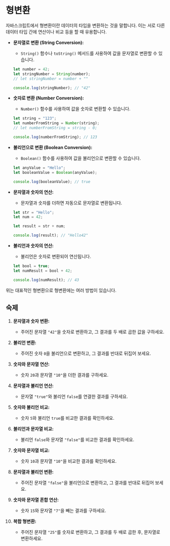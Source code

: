 # 형변환

자바스크립트에서 형변환이란 데이터의 타입을 변환하는 것을 말합니다. 이는 서로 다른 데이터 타입 간에 연산이나 비교 등을 할 때 유용합니다.

- **문자열로 변환 (String Conversion):**
    - `String()` 함수나 `toString()` 메서드를 사용하여 값을 문자열로 변환할 수 있습니다.

    ```javascript
    let number = 42;
    let stringNumber = String(number);
    // let stringNumber = number + ""

    console.log(stringNumber); // "42"
    ```

- **숫자로 변환 (Number Conversion):**
    - `Number()` 함수를 사용하여 값을 숫자로 변환할 수 있습니다.

    ```javascript
    let string = "123";
    let numberFromString = Number(string);
    // let numberFromString = string - 0;

    console.log(numberFromString); // 123
    ```

- **불리언으로 변환 (Boolean Conversion):**
    - `Boolean()` 함수를 사용하여 값을 불리언으로 변환할 수 있습니다.

    ```javascript
    let anyValue = "Hello";
    let booleanValue = Boolean(anyValue);

    console.log(booleanValue); // true
    ```

- **문자열과 숫자의 연산:**
    - 문자열과 숫자를 더하면 자동으로 문자열로 변환됩니다.

    ```javascript
    let str = "Hello";
    let num = 42;

    let result = str + num;

    console.log(result); // "Hello42"
    ```

- **불리언과 숫자의 연산:**
    - 불리언은 숫자로 변환되어 연산됩니다.

    ```javascript
    let bool = true;
    let numResult = bool + 42;

    console.log(numResult); // 43
    ```

위는 대표적인 형변환으로 형변환에는 여러 방법이 있습니다.

## 숙제

1. **문자열과 숫자 변환:**
   - 주어진 문자열 `"42"`을 숫자로 변환하고, 그 결과를 두 배로 곱한 값을 구하세요.

2. **불리언 변환:**
   - 주어진 숫자 `0`을 불리언으로 변환하고, 그 결과를 반대로 뒤집어 보세요.

3. **숫자와 문자열 연산:**
   - 숫자 `20`과 문자열 `"10"`을 더한 결과를 구하세요.

4. **문자열과 불리언 연산:**
   - 문자열 `"true"`와 불리언 `false`를 연결한 결과를 구하세요.

5. **숫자와 불리언 비교:**
   - 숫자 `5`와 불리언 `true`를 비교한 결과를 확인하세요.

6. **불리언과 문자열 비교:**
   - 불리언 `false`와 문자열 `"false"`를 비교한 결과를 확인하세요.

7. **숫자와 문자열 비교:**
   - 숫자 `10`과 문자열 `"10"`을 비교한 결과를 확인하세요.

8. **문자열과 불리언 변환:**
   - 주어진 문자열 `"false"`을 불리언으로 변환하고, 그 결과를 반대로 뒤집어 보세요.

9. **숫자와 문자열 혼합 연산:**
   - 숫자 `15`와 문자열 `"7"`을 빼는 결과를 구하세요.

10. **복합 형변환:**
    - 주어진 문자열 `"25"`를 숫자로 변환하고, 그 결과를 두 배로 곱한 후, 문자열로 변환하세요.

